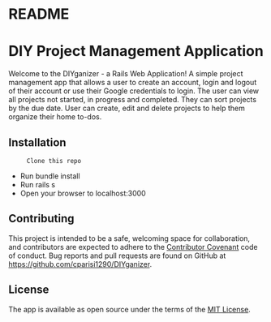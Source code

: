 # README

# DIY Project Management Application 

Welcome to the DIYganizer - a Rails Web Application! A simple project management app that allows a user to create an account, login and logout of their account or use their Google credentials to login. The user can view all projects not started, in progress and completed. They can sort projects by the due date. User can create, edit and delete projects to help them organize their home to-dos.

## Installation
         Clone this repo
* Run bundle install
* Run rails s
* Open your browser to localhost:3000

## Contributing
 This project is intended to be a safe, welcoming space for collaboration, and contributors are expected to adhere to the [Contributor Covenant](http://contributor-covenant.org) code of conduct. Bug reports and pull requests are found on GitHub at https://github.com/cparisi1290/DIYganizer.

## License
The app is available as open source under the terms of the [MIT License](https://opensource.org/licenses/MIT).